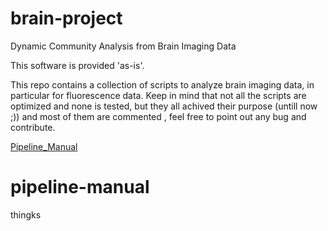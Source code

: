 # brain-project
Dynamic Community Analysis from Brain Imaging Data

This software is provided 'as-is'.

This repo contains a collection of scripts to analyze brain imaging data, in particular for fluorescence data.
Keep in mind that not all the scripts are optimized and none is tested, but they all achived their purpose (untill now ;)) and most of them are commented , feel free to point out any bug and contribute.

[Pipeline_Manual](#pipeline-manual) 

# pipeline-manual

thingks